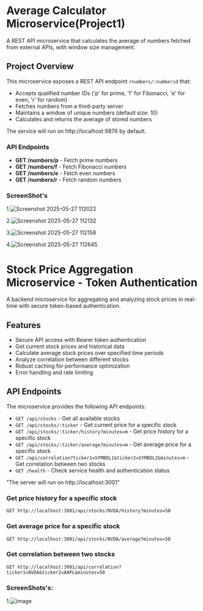 # Average Calculator Microservice(Project1)

A REST API microservice that calculates the average of numbers fetched from external APIs, with window size management.

## Project Overview

This microservice exposes a REST API endpoint `/numbers/:numberid` that:
- Accepts qualified number IDs ('p' for prime, 'f' for Fibonacci, 'e' for even, 'r' for random)
- Fetches numbers from a third-party server
- Maintains a window of unique numbers (default size: 10)
- Calculates and returns the average of stored numbers


The service will run on http://localhost:9876 by default.

### API Endpoints

- **GET /numbers/p** - Fetch prime numbers
- **GET /numbers/f** - Fetch Fibonacci numbers
- **GET /numbers/e** - Fetch even numbers
- **GET /numbers/r** - Fetch random numbers

### ScreenShot's

1.![Screenshot 2025-05-27 112022](https://github.com/user-attachments/assets/6eee1203-c8da-4c21-adaa-41d2c5ba8da2)

2.![Screenshot 2025-05-27 112132](https://github.com/user-attachments/assets/2497076b-1930-43ff-a1c0-ebfaff3eb3bc)

3.![Screenshot 2025-05-27 112158](https://github.com/user-attachments/assets/072d8e65-6264-4d8e-ad54-0741bc7b0811)

4.![Screenshot 2025-05-27 112645](https://github.com/user-attachments/assets/d178d8b4-db32-4c1d-ab98-1b28bc0206dc)



# Stock Price Aggregation Microservice - Token Authentication

A backend microservice for aggregating and analyzing stock prices in real-time with secure token-based authentication.

## Features

- Secure API access with Bearer token authentication
- Get current stock prices and historical data
- Calculate average stock prices over specified time periods
- Analyze correlation between different stocks
- Robust caching for performance optimization
- Error handling and rate limiting


## API Endpoints

The microservice provides the following API endpoints:

- `GET /api/stocks` - Get all available stocks
- `GET /api/stocks/:ticker` - Get current price for a specific stock
- `GET /api/stocks/:ticker/history?minutes=m` - Get price history for a specific stock
- `GET /api/stocks/:ticker/average?minutes=m` - Get average price for a specific stock
- `GET /api/correlation?ticker1=SYMBOL1&ticker2=SYMBOL2&minutes=m` - Get correlation between two stocks
- `GET /health` - Check service health and authentication status


"The server will run on http://localhost:3001"


### Get price history for a specific stock
```
GET http://localhost:3001/api/stocks/NVDA/history?minutes=50
```

### Get average price for a specific stock
```
GET http://localhost:3001/api/stocks/NVDA/average?minutes=50
```

### Get correlation between two stocks
```
GET http://localhost:3001/api/correlation?ticker1=NVDA&ticker2=AAPL&minutes=50
```



### ScreenShots's:

1.![image](https://github.com/user-attachments/assets/a14f017b-b14c-40e3-9b91-69fc7c494545)


